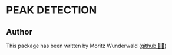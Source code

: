 # PEAK DETECTION

## Author

This package has been written by Moritz Wunderwald ([github 🧑‍💻](https://github.com/wunderwald))